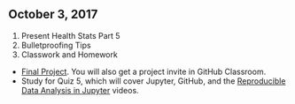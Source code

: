 ## October 3, 2017
1. Present Health Stats Part 5
2. Bulletproofing Tips
3. Classwork and Homework
  * [Final Project](FinalProjects/Fall2017.md). You will also get a project invite in GitHub Classroom.
  * Study for Quiz 5, which will cover Jupyter, GitHub, and the [Reproducible Data Analysis in Jupyter](https://jakevdp.github.io/blog/2017/03/03/reproducible-data-analysis-in-jupyter) videos.

